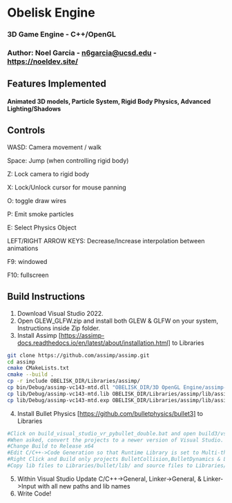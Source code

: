 # Obelisk Engine

### 3D Game Engine - C++/OpenGL

### Author: Noel Garcia - n6garcia@ucsd.edu - https://noeldev.site/

## Features Implemented 
#### Animated 3D models, Particle System, Rigid Body Physics, Advanced Lighting/Shadows

## Controls
WASD: Camera movement / walk

Space: Jump (when controlling rigid body)

Z: Lock camera to rigid body

X: Lock/Unlock cursor for mouse panning

O: toggle draw wires

P: Emit smoke particles

E: Select Physics Object

LEFT/RIGHT ARROW KEYS: Decrease/Increase interpolation between animations

F9: windowed

F10: fullscreen

## Build Instructions 
1. Download Visual Studio 2022.
2. Open GLEW_GLFW.zip and install both GLEW & GLFW on your system, Instructions inside Zip folder.
3. Install Assimp [https://assimp-docs.readthedocs.io/en/latest/about/installation.html] to Libraries
```bash
git clone https://github.com/assimp/assimp.git
cd assimp
cmake CMakeLists.txt 
cmake --build .
cp -r include OBELISK_DIR/Libraries/assimp/
cp bin/Debug/assimp-vc143-mtd.dll "OBELISK_DIR/3D OpenGL Engine/assimp-vc143-mtd.dll"
cp lib/Debug/assimp-vc143-mtd.lib OBELISK_DIR/Libraries/assimp/lib/assimp-vc143-mtd.lib
cp lib/Debug/assimp-vc143-mtd.exp OBELISK_DIR/Libraries/assimp/lib/assimp-vc143-mtd.exp
```
4. Install Bullet Physics [https://github.com/bulletphysics/bullet3] to Libraries
```bash
#Click on build_visual_studio_vr_pybullet_double.bat and open build3/vs2010/0_Bullet3Solution.sln
#When asked, convert the projects to a newer version of Visual Studio.
#Change Build to Release x64
#Edit C/C++->Code Generation so that Runtime Library is set to Multi-threaded/MT
#Right Click and Build only projects BulletCollision,BulletDynamics & LinearMath
#Copy lib files to Libraries/bullet/lib/ and source files to Libraries/bullet/include/ (files within lib/ and src/ folders)
```
5. Within Visual Studio Update C/C++->General, Linker->General, & Linker->Input with all new paths and lib names
6. Write Code!
